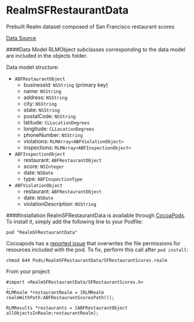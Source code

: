 # RealmSFRestaurantData
Prebuilt Realm dataset composed of San Francisco restaurant scores

[Data Source](https://data.sfgov.org/data?search=restaurants)

####Data Model
RLMObject subclasses corresponding to the data model are included in the objects folder. 

Data model structure:

* `ABFRestaurantObject`
  * businessId: `NSString` (primary key)
  * name: `NSString`
  * address: `NSString`
  * city: `NSString`
  * state: `NSString`
  * postalCode: `NSString`
  * latitude: `CLLocationDegrees`
  * longitude: `CLLocationDegrees`
  * phoneNumber: `NSString`
  * violations: `RLMArray<ABFViolationObject>`
  * inspections: `RLMArray<ABFInspectionObject>`
* `ABFInspectionObject`
  * restaurant: `ABFRestaurantObject`
  * score: `NSInteger`
  * date: `NSDate`
  * type: `ABFInspectionType`
* `ABFViolationObject`
  * restaurant: `ABFRestaurantObject`
  * date: `NSDate`
  * violationDescription: `NSString`

####Installation
RealmSFRestaurantData is available through [CocoaPods](http://cocoapods.org). To install
it, simply add the following line to your Podfile:
```
pod "RealmSFRestaurantData"
```
Cocoapods has a [reported issue](https://github.com/CocoaPods/CocoaPods/issues/3557) that overwrites the file permissions for resources included with the pod. To fix, perform this call after `pod install`:
```
chmod 644 Pods/RealmSFRestaurantData/SFRestaurantScores.realm
```

From your project:
```objc
#import <RealmSFRestaurantData/SFRestaurantScores.h>
...
RLMRealm *restaurantRealm = [RLMRealm realmWithPath:ABFRestaurantScoresPath()];

RLMResults *restaurants = [ABFRestaurantObject allObjectsInRealm:restaurantRealm];
```
